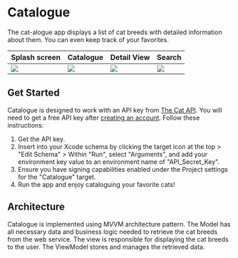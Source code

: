 # Catalogue
The cat-alogue app displays a list of cat breeds with detailed information about them. You can even keep track of your favorites.

| Splash screen | Catalogue | Detail View | Search |
| --- | --- | --- | --- |
| <img src="https://github.com/user-attachments/assets/ed2ff865-3644-448b-8e1c-217b9db49ead" /> | <img src="https://github.com/user-attachments/assets/86e4f166-abf7-4517-b239-f8a6aebd376f" /> | <img src="https://github.com/user-attachments/assets/4f748754-e8d1-465b-a712-c5d80a7a7c09" /> | <img src="https://github.com/user-attachments/assets/5347b024-abd3-4c07-9de8-2982081298d8" /> |


## Get Started
Catalogue is designed to work with an API key from [The Cat API](https://thecatapi.com). You will need to get a free API key after [creating an account](https://thecatapi.com/signup). Follow these instructions:

1. Get the API key.
2. Insert into your Xcode schema by clicking the target icon at the top > "Edit Schema" > Within "Run", select "Arguments", and add your environment key value to an environment name of "API_Secret_Key".
3. Ensure you have signing capabilities enabled under the Project settings for the "Catalogue" target.
4. Run the app and enjoy cataloguing your favorite cats!

## Architecture 
Catalogue is implemented using MVVM architecture pattern. The Model has all necessary data and business logic needed to retrieve the cat breeds from the web service. The view is responsible for displaying the cat breeds to the user. The ViewModel stores and manages the retrieved data.
